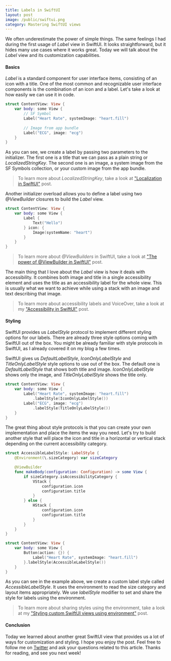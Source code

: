 ```yaml
---
title: Labels in SwiftUI
layout: post
image: /public/swiftui.png
category: Mastering SwiftUI views
---
```


We often underestimate the power of simple things. The same feelings I had during the first usage of *Label* view in SwiftUI. It looks straightforward, but it hides many use cases where it works great. Today we will talk about the *Label* view and its customization capabilities.

#### Basics
*Label* is a standard component for user interface items, consisting of an icon with a title. One of the most common and recognizable user interface components is the combination of an icon and a label. Let's take a look at how easily we can use it in code.

```swift
struct ContentView: View {
    var body: some View {
        // SF Symbol
        Label("Heart Rate", systemImage: "heart.fill")
        
        // Image from app bundle
        Label("ECG", image: "ecg")
    }
}
```

As you can see, we create a label by passing two parameters to the initializer. The first one is a title that we can pass as a plain string or *LocalizedStringKey*. The second one is an image, a system image from the SF Symbols collection, or your custom image from the app bundle.

> To learn more about *LocalizedStringKey*, take a look at ["Localization in SwiftUI"](/2019/10/16/localization-in-swiftui/) post.

Another initializer overload allows you to define a label using two *@ViewBuilder* closures to build the *Label* view.

```swift
struct ContentView: View {
    var body: some View {
        Label {
            Text("Hello")
        } icon: {
            Image(systemName: "heart")
        }
    }
}
```

> To learn more about *@ViewBuilders* in SwiftUI, take a look at ["The power of @ViewBuilder in SwiftUI"](/2019/12/18/the-power-of-viewbuilder-in-swiftui/) post.

The main thing that I love about the *Label* view is how it deals with accessibility. It combines both image and title in a single accessibility element and uses the title as an accessibility label for the whole view. This is usually what we want to achieve while using a stack with an image and text describing that image.

> To learn more about accessibility labels and VoiceOver, take a look at my ["Accessibility in SwiftUI"](/2019/09/10/accessibility-in-swiftui/) post.

#### Styling
SwiftUI provides us *LabelStyle* protocol to implement different styling options for our labels. There are already three style options coming with SwiftUI out of the box. You might be already familiar with style protocols in SwiftUI, as I already covered it on my blog a few times.

SwiftUI gives us *DefaultLabelStyle*, *IconOnlyLabelStyle* and *TitleOnlyLabelStyle* style options to use out of the box. The default one is *DefaultLabelStyle* that shows both title and image. *IconOnlyLabelStyle* shows only the image, and *TitleOnlyLabelStyle* shows the title only.

```swift
struct ContentView: View {
    var body: some View {
        Label("Heart Rate", systemImage: "heart.fill")
            .labelStyle(IconOnlyLabelStyle())
        Label("ECG", image: "ecg")
            .labelStyle(TitleOnlyLabelStyle())
    }
}
```

The great thing about style protocols is that you can create your own implementation and place the items the way you need. Let's try to build another style that will place the icon and title in a horizontal or vertical stack depending on the current accessibility category.

```swift
struct AccessibleLabelStyle: LabelStyle {
    @Environment(\.sizeCategory) var sizeCategory

    @ViewBuilder
    func makeBody(configuration: Configuration) -> some View {
        if sizeCategory.isAccessibilityCategory {
            VStack {
                configuration.icon
                configuration.title
            }
        } else {
            HStack {
                configuration.icon
                configuration.title
            }
        }
    }
}

struct ContentView: View {
    var body: some View {
        Button(action: {}) {
            Label("Heart Rate", systemImage: "heart.fill")
        }.labelStyle(AccessibleLabelStyle())
    }
}
```

As you can see in the example above, we create a custom label style called *AccessibleLabelStyle*. It uses the environment to read the size category and layout items appropriately. We use *labelStyle* modifier to set and share the style for labels using the environment.

> To learn more about sharing styles using the environment, take a look at my ["Styling custom SwiftUI views using environment"](/2020/12/09/styling-custom-swiftui-views-using-environment/) post.

#### Conclusion
Today we learned about another great SwiftUI view that provides us a lot of ways for customization and styling. I hope you enjoy the post. Feel free to follow me on [Twitter](https://twitter.com/mecid) and ask your questions related to this article. Thanks for reading, and see you next week!